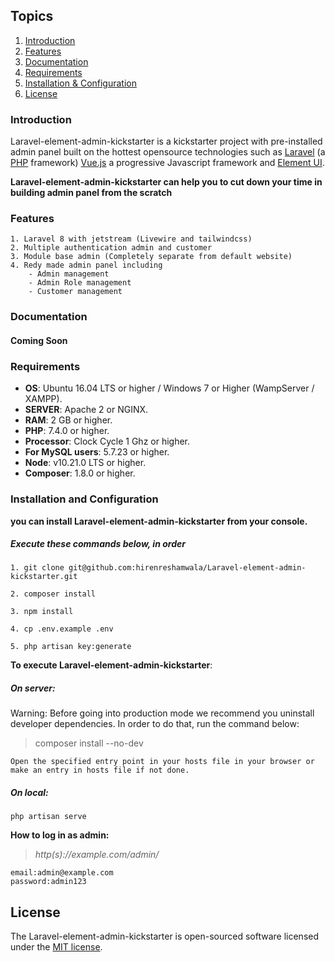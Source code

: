 ## Topics
1. [Introduction](#introduction)
2. [Features](#features)
3. [Documentation](#documentation)
4. [Requirements](#requirements)
5. [Installation & Configuration](#installation-and-configuration)
6. [License](#license)

### Introduction

Laravel-element-admin-kickstarter is a kickstarter project with pre-installed admin panel built on the hottest opensource technologies
such as [Laravel](https://laravel.com) (a [PHP](https://secure.php.net/) framework) [Vue.js](https://vuejs.org)
a progressive Javascript framework and [Element UI](https://element.eleme.io).

**Laravel-element-admin-kickstarter can help you to cut down your time in building admin panel from the scratch**

### Features
    1. Laravel 8 with jetstream (Livewire and tailwindcss)
    2. Multiple authentication admin and customer
    3. Module base admin (Completely separate from default website) 
    4. Redy made admin panel including 
        - Admin management
        - Admin Role management
        - Customer management
    

### Documentation

#### Coming Soon

### Requirements

* **OS**: Ubuntu 16.04 LTS or higher / Windows 7 or Higher (WampServer / XAMPP).
* **SERVER**: Apache 2 or NGINX.
* **RAM**: 2 GB or higher.
* **PHP**: 7.4.0 or higher.
* **Processor**: Clock Cycle 1 Ghz or higher.
* **For MySQL users**: 5.7.23 or higher.
* **Node**: v10.21.0 LTS or higher.
* **Composer**: 1.8.0 or higher.

### Installation and Configuration

**you can install Laravel-element-admin-kickstarter from your console.**

##### Execute these commands below, in order

~~~
1. git clone git@github.com:hirenreshamwala/Laravel-element-admin-kickstarter.git
~~~

~~~
2. composer install
~~~

~~~
3. npm install
~~~

~~~
4. cp .env.example .env
~~~

~~~
5. php artisan key:generate
~~~

**To execute Laravel-element-admin-kickstarter**:

##### On server:

Warning: Before going into production mode we recommend you uninstall developer dependencies.
In order to do that, run the command below:

> composer install --no-dev

~~~
Open the specified entry point in your hosts file in your browser or make an entry in hosts file if not done.
~~~

##### On local:

~~~
php artisan serve
~~~


**How to log in as admin:**

> *http(s)://example.com/admin/*

~~~
email:admin@example.com
password:admin123
~~~


## License

The Laravel-element-admin-kickstarter is open-sourced software licensed under the [MIT license](https://github.com/hirenreshamwala/Laravel-element-admin-kickstarter/blob/master/LICENSE).
